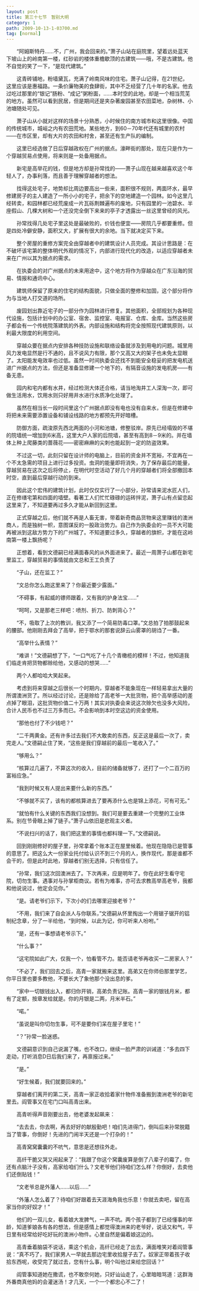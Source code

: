 ```yaml
---
layout: post
title: 第三十七节　暂别大明
category: 1
path: 2009-10-13-1-03700.md
tag: [normal]
---
```


　　“阿姆斯特丹……不，广州，我会回来的。”萧子山站在庭院里，望着远处蓝天下坡山上的岭南第一楼，红砂岩的楼体重檐歇顶的古建筑――哦，不是古建筑。他不自觉的笑了一下，“是现代建筑。”

　　这青砖铺地，粉墙黛瓦，充满了岭南风味的住宅。萧子山记得，在21世纪，这里应该是惠福路。一条价廉物美的食肆街，其中不乏经营了几十年的名家。他去过吃过那里的“银记”肠粉、“成记”粥粉面，……本时空的此地，却是一个相当荒芜的地方。虽然可以看到民居，但是期间还是夹杂著废园甚至农田菜地，杂树林、小池塘随处可见。

　　萧子山从小就对这样的场景十分熟悉，小时候住的南方城市和这里很像。中国的传统城市，城峘之内有农田荒地。某些地方，到60－70年代还有城里的农村――在市区里，却有大片的农田和村舍，甚至还有生产队的编制。

　　这里已经选做了日后穿越政权在广州的据点。濠畔街的那处，现在只是作为一个穿越贸易点使用，将来则是一处备用据点。

　　新宅是高举花的钱，但是地方却是孙常找的――萧子山现在越来越喜欢这个年轻人了，办事利落，而且善于理解穿越者的想法。

　　找得这处宅子，地势却比周边要高出一些来，面积很不规则，两面环水，最早修建房子的主人建造了一所小小的宅子，把余下的空地建造一个园林。如今这里几经转卖，和园林都已经荒废成一片瓦砾荆棘遍布的废地，只有园里的一池碧水、半座假山、几棵大树和一个还没完全倒下来来的亭子才透露出一丝这里曾经的风光。

　　孙常找得几处宅子里这处是最破败的，价钱也便宜――房院几乎都要重修。但是四处冷僻安静，面积又大，扩展有很大的余地。当下就决定买下来。

　　整个房屋的重修方案完全由穿越者中的建筑设计人员完成。其设计思路是：在不破坏该宅第的整体明代外观的情况下，内部进行现代化的改造，以适应穿越者未来在广州以其为据点的需求。

　　在执委会的对广州据点的未来用途中，这个地方将作为穿越众在广东沿海的贸易、情报和通讯中心。

　　建筑师保留了原来的住宅的结构面貌，只做全面的整修和加固，这个部分将作为与当地人打交道的场所。

　　废园划出靠近宅子的一部分作为园林进行修复。其他面积，全部规划为各种现代设施，包括计划中的办公室、宿舍、监控室、电报室、仓库、金库。当然这些房子都会有一个传统院落建筑的外表。内部设施和结构将完全按照现代建筑原则，以利最大限度的利用空间。

　　穿越众要在据点内安排各种技防设施和联络设备就涉及到用电的问题。城里用风力发电显然是行不通的，且不说风力有限，那个又高又大的架子也未免太显眼了。太阳能发电效率也过低。虽然一时间执委会还找不到能安全稳妥的把发电机送进广州据点的方法，但还是准备显修建一个地下的，有隔音设施的发电机房――有备无患。

　　园内和宅内都有水井，经过检测大体还合格，请当地淘井工人深淘一次，即可做生活用水，饮用水则只好用井水进行水质净化处理了。

　　虽然在相当长一段时间里这个广州据点即没有电也没有自来水，但是在修建中将把未来需要添置设备和铺设线路的地方都预先开好暗槽。

　　防御方面，疏浚原先西北两面的小河和池塘，修整驳岸。原先已经塌毁的不堪的院墙统一增加到6米高，这里大户人家的后院墙，甚至有高到8－9米的。并在墙体上种上爬藤类的蔷薇花――密密麻麻的尖刺也能起到一定的防盗效果。

　　不过这一切，此刻只留在设计师的电脑上，目前的资金并不宽裕，不宜再在一个不太急需的项目上进行过多投资。虫洞的能量即将消失，为了保存最后的能量，穿越贸易在这次之后将停止，在明代时空活动了好几个月的穿越者们将全部撤回本时空，直到最后穿越行动的到来。

　　因此这个宏伟的建筑计划，此时仅仅实行了一小部分，孙常请来泥水匠人们，正在修缮宅第和四面的墙壁。看著工人们忙忙碌碌的运砖拌泥，萧子山有点留恋起这里来了，不知道要再过多久才能从新回到这里。

　　正式穿越之后，他们就不再是人畜无害，带着新奇商品货物来这里赚钱的澳洲商人，而是独树一帜，意图谋反的一股政治势力。自己作为执委会的一员不大可能再被派到这敌方势力下的广州城了。不知道要过多久，穿越者的旗帜，才能在这岭南第一楼上飘扬呢？

　　正想着，看到文德嗣已经满面春风的从外面进来了。最近一周萧子山都在新宅里监工，穿越贸易的事情就由文总和王工负责了

　　“子山，还在监工？”

　　“文总你怎么跑这里来了？你最近要少露面。”

　　“不碍事，有起威的镖师跟着，又有我的护身法宝……”

　　“呵呵，又是那老三样吧：喷剂、折刀、防刺背心？”

　　“不，吸取了上次的教训，我又添了一个简易防毒口罩。”文总拍了拍那鼓起来的腰部。他刚刚去拜会了高举，把于鄂水的那套说辞云山雾罩的胡诌了一番。

　　“高举什么表情？”

　　“难讲！”文德嗣想了下，“一口气吃了十几个青橄榄的模样！不过，他知道我们临走肯把货物都赊给他，又感动的想哭……”

　　两个人都哈哈大笑起来。

　　考虑到将来穿越之后很长一个时期内，穿越者不能象现在一样轻易拿出大量的所谓澳洲货了。所以经过讨论，还是赊给了高老爷一大批货物，把个高举感动的差点掉了眼泪，这批货物价值二十万两！其实对执委会来说这次赊欠也没多大风险，合计人民币也不过三万多而已。不会影响到本时空这边的资金使用。

　　“那他也付了不少钱吧？”

　　“二千两黄金。还有许多过去我们不大敢卖的东西，反正这是最后一次了，卖完走人。”文德嗣止住了笑，“这些是我们穿越前的最后一笔收入了。”

　　“够用么？”

　　“核算过几遍了，不算这次的收入，目前的储备就够了，还打了一个二百万的富裕应急。”

　　“我到时候又有人提出来要什么新的东西。”

　　“不够就不买了，该有的都核算进去了要再添什么也是锦上添花，可有可无。”

　　“就怕有什么关键的东西我们没想到。我们可是要去重建一个完整的工业体系。别在节骨眼上掉了链子。”萧子山依旧是悲观主义者。

　　“不说扫兴的话了，我们把这里的事情也都料理一下。”文德嗣说。

　　回到刚刚修好的屋子里，孙常拿着个账本正在屋里候着。他现在隐隐已是管事的意思了。把这么大一份家业托付给认识不到三个月的人，换作现代，那是谁都不会干的，但是此时此地，穿越者们别无选择，只有信任了。

　　“孙常，我们这次回澳洲去了。下次再来，应是明年了。你在此好生看守宅院，切勿生事。遇事对与孙掌柜商议。若有为难事，亦可去求教高举高老爷，我都和他说说过，他定会见你。”

　　“是。请老爷们示下，下次小的们去哪里迎接老爷？”

　　“不用，我们来了自会派人与你联系，”文德嗣从怀里掏出一个用锯子锯开的铝制纪念章，分了一半给他，“到时候，以此为记，你可听来人吩咐。”

　　“是，还有一事想请老爷示下。”

　　“什么事？”

　　“这宅院如此广大，仅我一个，怕看管不力。能否请老爷再收买一二房家人？”

　　“不必了，我们回去之后，高青一家就搬来这里。高弟又在你师伯那里学艺，你平日里也要多教他，不要长大了象他那个没出息的爹。

　　“家中一切银钱出入，都归你开销，高弟负责记账。高青一家的银钱月米，都有了定额，按章发给就是。你的月银是二两，月米半石。”

　　“喏。”

　　“虽说是叫你切勿生事，可不是要你们呆在屋子里宅！”

　　“？”孙常一脸迷惑。

　　文德嗣意识到自己说漏了嘴，也不改口，继续一脸严肃的训诫道：“多去四下走动，打听消息D日后我们来了，再禀报过来。”

　　“是。”

　　“好生候着，我们就要回来的。”

　　穿越者们离开的第二天，高青一家正收拾着家什物件准备搬到澳洲老爷的新宅里去。阎管事又在宅门口叫高青出来。

　　高青听得声音刚要出去，他老婆发起飙来：

　　“去去去，你去啊，再去好好的献殷勤吧！咱们先进得门，倒叫后来孙常脱籍当了管事，你倒好！先进的门闹半天还是一个打杂的！”

　　高青窝窝囊囊的不吭气，意思是还想往外走。

　　高纤干脆又哭又闹起来了：“我跟了你这个窝囊废算是倒了八辈子的霉了，你还有点脑汁子没有，高家给咱们什么？文老爷他们待咱们怎么样？你倒好，去卖他们还倒贴钱！”

　　“文老爷总是外藩人……以后……”

　　“外藩人怎么着了？待咱们好跟着去天涯海角我也乐意！你就去卖吧，留在高家当你的好奴才！”

　　他们的一双儿女，看着娘大发脾气，一声不吭。两个孩子都到了已经懂事的年龄，知道爹娘各有各的想法，但是感情上都觉得澳洲来的老爷好，说话又和气，平日里有经常给好吃好玩的澳洲小物件。心里自然是偏着娘这边的。

　　高青垂着脑袋不说话，乘这个机会，高纤已经走了出去，满面堆笑对着阎管事说：“真不巧了，我们家男人一早就去那边宅里收拾屋子去了。奴家正带着孩子收拾东西呢，收受完了就过去，您有什么事，明个叫他过来给您回话？”

　　阎管事知道她在撒谎，也不敢奈何她，只好讪讪走了，心里暗暗骂道：这群海外番商真他妈的会灌迷汤！才几天，一个一个都忠心不二了！
